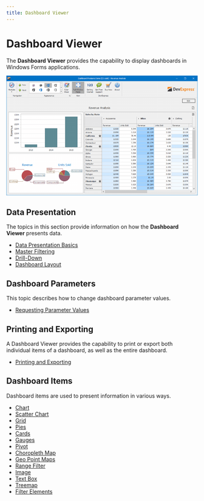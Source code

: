 ```yaml
---
title: Dashboard Viewer
---
```

# Dashboard Viewer
The **Dashboard Viewer** provides the capability to display dashboards in Windows Forms applications.

![WinViewerOverview](../images/img124551.png)

## Data Presentation
The topics in this section provide information on how the **Dashboard Viewer** presents data.
* [Data Presentation Basics ](dashboard-viewer/data-presentation/data-presentation-basics.md)
* [Master Filtering](dashboard-viewer/data-presentation/master-filtering.md)
* [Drill-Down](dashboard-viewer/data-presentation/drill-down.md)
* [Dashboard Layout](dashboard-viewer/data-presentation/dashboard-layout.md)

## Dashboard Parameters
This topic describes how to change dashboard parameter values.
* [Requesting Parameter Values](dashboard-viewer/dashboard-parameters/requesting-parameter-values.md)

## Printing and Exporting
A Dashboard Viewer provides the capability to print or export both individual items of a dashboard, as well as the entire dashboard.
* [Printing and Exporting](dashboard-viewer/printing-and-exporting.md)

## Dashboard Items
Dashboard items are used to present information in various ways.
* [Chart](dashboard-viewer/dashboard-items/chart.md)
* [Scatter Chart](dashboard-viewer/dashboard-items/scatter-chart.md)
* [Grid](dashboard-viewer/dashboard-items/grid.md)
* [Pies](dashboard-viewer/dashboard-items/pies.md)
* [Cards](dashboard-viewer/dashboard-items/cards.md)
* [Gauges](dashboard-viewer/dashboard-items/gauges.md)
* [Pivot](dashboard-viewer/dashboard-items/pivot.md)
* [Choropleth Map](dashboard-viewer/dashboard-items/choropleth-map.md)
* [Geo Point Maps](dashboard-viewer/dashboard-items/geo-point-maps.md)
* [Range Filter](dashboard-viewer/dashboard-items/range-filter.md)
* [Image](dashboard-viewer/dashboard-items/image.md)
* [Text Box](dashboard-viewer/dashboard-items/text-box.md)
* [Treemap](dashboard-viewer/dashboard-items/treemap.md)
* [Filter Elements](dashboard-viewer/dashboard-items/filter-elements.md)